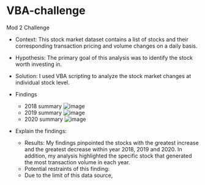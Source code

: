 # VBA-challenge
Mod 2 Challenge

* Context: This stock market dataset contains a list of stocks and their corresponding  transaction pricing and volume changes on a daily basis.
* Hypothesis: The primary goal of this analysis was to identify the stock worth investing in.
* Solution: I used VBA scripting to analyze the stock market changes at individual stock level.

* Findings
    * 2018 summary
   ![image](https://github.com/Tianyueli/VBA-challenge/assets/42381263/2a0462e4-06eb-46a5-989a-671743f90913)
    * 2019 summary
   ![image](https://github.com/Tianyueli/VBA-challenge/assets/42381263/b59ff621-d270-4054-a1f3-1510203a5693)
    * 2020 summary
   ![image](https://github.com/Tianyueli/VBA-challenge/assets/42381263/17d47b74-41e8-4f32-9eaa-49524eea9d55)

* Explain the findings: 
    * Results: My findings pinpointed the stocks with the greatest increase and the greatest decrease within year 2018, 2019 and 2020. In addition, my analysis highlighted the specific stock that generated the most transaction volume in each year.
    * Potential restraints of this finding:
    *    Due to the limit of this data source, 
